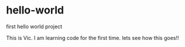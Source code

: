 # hello-world
first hello world project

This is Vic. I am learning code for the first time. lets see how this goes!!
